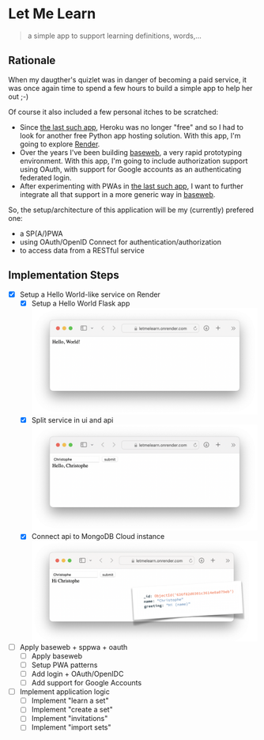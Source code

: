 # Let Me Learn

> a simple app to support learning definitions, words,...

## Rationale

When my daugther's quizlet was in danger of becoming a paid service, it was once again time to spend a few hours to build a simple app to help her out ;-)

Of course it also included a few personal itches to be scratched:

* Since [the last such app](https://github.com/christophevg/howifeel), Heroku was no longer "free" and so I had to look for another free Python app hosting solution. With this app, I'm going to explore [Render](https://render.com).
* Over the years I've been building [baseweb](https://github.com/christophevg/baseweb), a very rapid prototyping environment. With this app, I'm going to include authorization support using OAuth, with support for Google accounts as an authenticating federated login.
* After experimenting with PWAs in [the last such app](https://github.com/christophevg/howifeel), I want to further integrate all that support in a more generic way in [baseweb](https://github.com/christophevg/baseweb).

So, the setup/architecture of this application will be my (currently) prefered one:

* a SP(A/)PWA
* using OAuth/OpenID Connect for authentication/authorization
* to access data from a RESTful service

## Implementation Steps

- [x] Setup a Hello World-like service on Render
  - [x] Setup a Hello World Flask app
    ![Hello World](media/hello-world.png)
  - [x] Split service in ui and api
    ![Hello World, the sequel](media/hello-world-2.png)
  - [x] Connect api to MongoDB Cloud instance
    ![Hello World, the sequel](media/hello-world-3.png)
- [ ] Apply baseweb + sppwa + oauth
  - [ ] Apply baseweb
  - [ ] Setup PWA patterns
  - [ ] Add login + OAuth/OpenIDC
  - [ ] Add support for Google Accounts
- [ ] Implement application logic
  - [ ] Implement "learn a set"
  - [ ] Implement "create a set"
  - [ ] Implement "invitations"
  - [ ] Implement "import sets"
